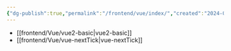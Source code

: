 ```yaml
---
{"dg-publish":true,"permalink":"/frontend/vue/index/","created":"2024-05-30T17:56:38.143+08:00","updated":"2024-05-31T17:35:21.176+08:00"}
---
```


+ [[frontend/Vue/vue2-basic\|vue2-basic]]
+ [[frontend/Vue/vue-nextTick\|vue-nextTick]]

